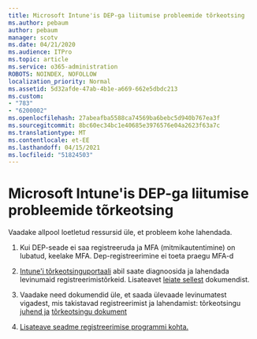```yaml
---
title: Microsoft Intune'is DEP-ga liitumise probleemide tõrkeotsing
ms.author: pebaum
author: pebaum
manager: scotv
ms.date: 04/21/2020
ms.audience: ITPro
ms.topic: article
ms.service: o365-administration
ROBOTS: NOINDEX, NOFOLLOW
localization_priority: Normal
ms.assetid: 5d32afde-47ab-4b1e-a669-662e5dbdc213
ms.custom:
- "783"
- "6200002"
ms.openlocfilehash: 27abeafba5588ca74569ba6bebc5d940b767ea3f
ms.sourcegitcommit: 8bc60ec34bc1e40685e3976576e04a2623f63a7c
ms.translationtype: MT
ms.contentlocale: et-EE
ms.lasthandoff: 04/15/2021
ms.locfileid: "51824503"
---
```

# <a name="troubleshoot-issues-with-dep-enrollment-in-microsoft-intune"></a>Microsoft Intune'is DEP-ga liitumise probleemide tõrkeotsing

Vaadake allpool loetletud ressursid üle, et probleem kohe lahendada.
  
1. Kui DEP-seade ei saa registreeruda ja MFA (mitmikautentimine) on lubatud, keelake MFA. Dep-registreerimine ei toeta praegu MFA-d

2. [Intune'i tõrkeotsinguportaali](https://devicemanagement.microsoft.com/#blade/Microsoft_Intune_DeviceSettings/TroubleshootBlade) abil saate diagnoosida ja lahendada levinumaid registreerimistõrkeid. Lisateavet [leiate sellest](https://docs.microsoft.com/intune/help-desk-operators) dokumendist.

3. Vaadake need dokumendid üle, et saada ülevaade levinumatest vigadest, mis takistavad registreerimist ja lahendamist: tõrkeotsingu [juhend ja](https://support.microsoft.com/help/4039809/troubleshooting-ios-device-enrollment-in-intune) [tõrkeotsingu dokument](https://docs.microsoft.com/troubleshoot/mem/intune/troubleshoot-device-enrollment-in-intune)

4. [Lisateave seadme registreerimise programmi kohta.](https://docs.microsoft.com/intune/device-enrollment-program-enroll-ios)
